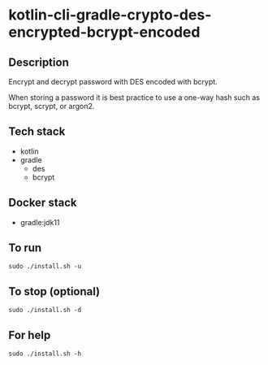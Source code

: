 # kotlin-cli-gradle-crypto-des-encrypted-bcrypt-encoded

## Description
Encrypt and decrypt password with DES
encoded with bcrypt.

When storing a password it is best practice
to use a one-way hash such as bcrypt, scrypt,
or argon2.

## Tech stack
- kotlin
- gradle
  - des
  - bcrypt

## Docker stack
- gradle:jdk11

## To run
`sudo ./install.sh -u`

## To stop (optional)
`sudo ./install.sh -d`

## For help
`sudo ./install.sh -h`
